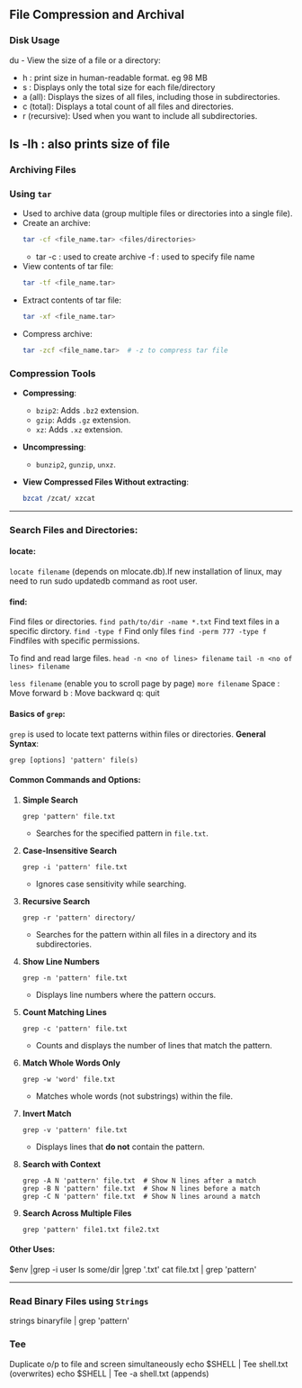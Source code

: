## File Compression and Archival

### Disk Usage  
du - View the size of a file or a directory:
-  h : print size in human-readable format. eg 98 MB 
-  s : Displays only the total size for each file/directory
-  a (all): Displays the sizes of all files, including those in subdirectories. 
-  c (total): Displays a total count of all files and directories. 
-  r (recursive): Used when you want to include all subdirectories. 

ls -lh :  also prints size of file
---

### Archiving Files

### Using `tar` 
- Used to archive data (group multiple files or directories into a single file).
- Create an archive:  
  ```bash
  tar -cf <file_name.tar> <files/directories>
  ```
  - tar -c : used to create archive
        -f : used to specify file name
- View contents of tar file:  
  ```bash
  tar -tf <file_name.tar>
  ```
- Extract contents of tar file:  
  ```bash
  tar -xf <file_name.tar>
  ```
- Compress archive:  
  ```bash
  tar -zcf <file_name.tar>  # -z to compress tar file
  ```

### Compression Tools
- **Compressing**:  
  - `bzip2`: Adds `.bz2` extension.  
  - `gzip`: Adds `.gz` extension.  
  - `xz`: Adds `.xz` extension.

- **Uncompressing**:  
  - `bunzip2`, `gunzip`, `unxz`.


- **View Compressed Files Without extracting**:
  ```bash
  bzcat /zcat/ xzcat
  ```
---

### Search Files and Directories:
#### **locate:** 
`locate filename` (depends on mlocate.db).If new installation of linux, may need to run sudo updatedb command as root user.

#### **find:** 
 Find files or directories.
`find path/to/dir -name *.txt` Find text files in a specific dirctory.
`find -type f`  Find only files
`find -perm 777 -type f` Findfiles with specific permissions. 

To find and read large files.
`head -n <no of lines> filename` 
`tail -n <no of lines> filename`

`less filename` (enable you to scroll page by page)
`more filename`
 Space : Move forward
 b : Move backward
 q: quit


#### **Basics of `grep`:**
 `grep` is used to locate text patterns within files or directories.
**General Syntax**:  
  ```
  grep [options] 'pattern' file(s)
  ```
#### **Common Commands and Options:**

1. **Simple Search**  
   ```
   grep 'pattern' file.txt
   ```
   - Searches for the specified pattern in `file.txt`.

2. **Case-Insensitive Search**  
   ```
   grep -i 'pattern' file.txt
   ```
   - Ignores case sensitivity while searching.

3. **Recursive Search**  
   ```
   grep -r 'pattern' directory/
   ```
   - Searches for the pattern within all files in a directory and its subdirectories.

4. **Show Line Numbers**  
   ```
   grep -n 'pattern' file.txt
   ```
   - Displays line numbers where the pattern occurs.

5. **Count Matching Lines**  
   ```
   grep -c 'pattern' file.txt
   ```
   - Counts and displays the number of lines that match the pattern.

6. **Match Whole Words Only**  
   ```
   grep -w 'word' file.txt
   ```
   - Matches whole words (not substrings) within the file.

7. **Invert Match**  
   ```
   grep -v 'pattern' file.txt
   ```
   - Displays lines that **do not** contain the pattern.

8. **Search with Context**  
   ```
   grep -A N 'pattern' file.txt  # Show N lines after a match
   grep -B N 'pattern' file.txt  # Show N lines before a match
   grep -C N 'pattern' file.txt  # Show N lines around a match
   ```
9. **Search Across Multiple Files**  
   ```
   grep 'pattern' file1.txt file2.txt
   ```

#### **Other Uses:**
  $env |grep -i user
  ls some/dir |grep '.txt'
  cat file.txt | grep 'pattern'

---
### **Read Binary Files using `Strings`**  
  strings binaryfile | grep 'pattern'

### **Tee**
Duplicate o/p to file and screen simultaneously
echo $SHELL | Tee shell.txt  (overwrites)
echo $SHELL | Tee -a shell.txt (appends)

